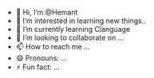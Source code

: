 - 👋 Hi, I’m @Hemant
- 👀 I’m interested in learning new things..
- 🌱 I’m currently learning Clanguage
- 💞️ I’m looking to collaborate on ...
- 📫 How to reach me ...
- 😄 Pronouns: ...
- ⚡ Fun fact: ...

<!---
Hemant2113D/Hemant2113D is a ✨ special ✨ repository because its `README.md` (this file) appears on your GitHub profile.
You can click the Preview link to take a look at your changes.
--->

